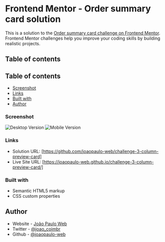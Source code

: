 # Frontend Mentor - Order summary card solution

This is a solution to the [Order summary card challenge on Frontend Mentor](https://www.frontendmentor.io/challenges/order-summary-component-QlPmajDUj). Frontend Mentor challenges help you improve your coding skills by building realistic projects. 

## Table of contents

## Table of contents

  - [Screenshot](#screenshot)
  - [Links](#links)
  - [Built with](#built-with)
  - [Author](#author)

### Screenshot

![Desktop Version](images/Screenshot%20Desktop%202023-01-17%20at%2011-09-54%203-column-preview-card.png)
![Mobile Version](images/Screenshot%20Mobile%202023-01-17%20at%2011-10-03%203-column-preview-card.png)


### Links

- Solution URL: [https://github.com/joaopaulo-web/challenge-3-column-preview-card]
- Live Site URL: [https://joaopaulo-web.github.io/challenge-3-column-preview-card/]

### Built with

- Semantic HTML5 markup
- CSS custom properties

## Author

- Website - [João Paulo Web](https://joaopaulo-web.github.io/)
- Twitter - [@joao_coimbr](https://twitter.com/joao_coimbr)
- Github - [@joaopaulo-web](https://github.com/joaopaulo-web)
